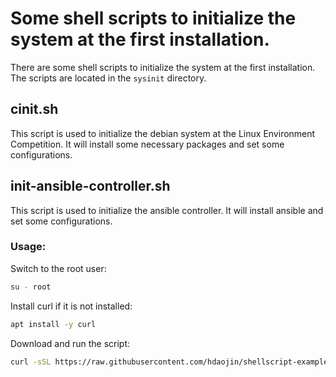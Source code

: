 # Some shell scripts to initialize the system at the first installation.

There are some shell scripts to initialize the system at the first installation. The scripts are located in the `sysinit` directory.

## cinit.sh

This script is used to initialize the debian system at the Linux Environment Competition. It will install some necessary packages and set some configurations.

## init-ansible-controller.sh

This script is used to initialize the ansible controller. It will install ansible and set some configurations.

### Usage:

Switch to the root user:

```bash
su - root
```

Install curl if it is not installed:

```bash
apt install -y curl
```

Download and run the script:

```bash
curl -sSL https://raw.githubusercontent.com/hdaojin/shellscript-examples/refs/heads/main/sysinit/init-ansible-controller.sh | bash
```


